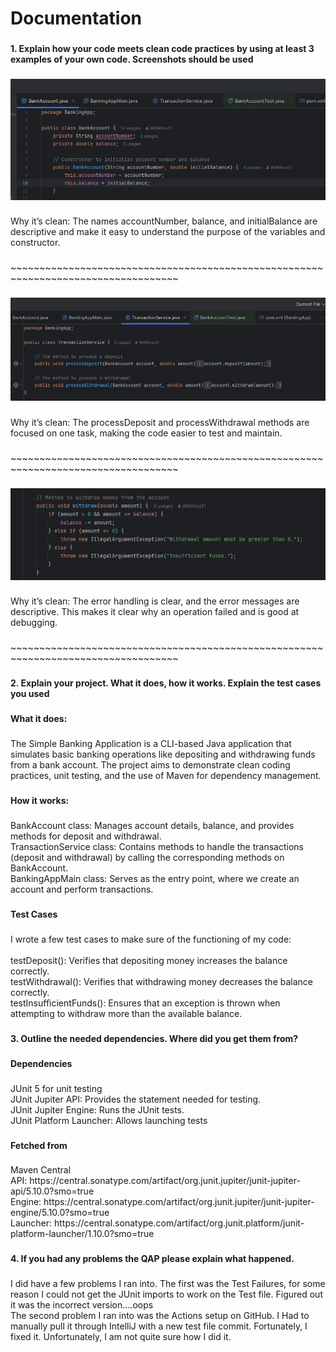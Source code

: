 <h1 align="left">Documentation</h1>

###

<h4 align="left">1. Explain how your code meets clean code practices by using at least 3 examples of your own code. Screenshots should be used</h4>

###


![BankAccount.png](ScreenShots/BankAccount.png)

###

<p align="left">Why it’s clean: The names accountNumber, balance, and initialBalance are descriptive and make it easy to understand the purpose of the variables and constructor.</p>

###

<p align="left">~~~~~~~~~~~~~~~~~~~~~~~~~~~~~~~~~~~~~~~~~~~~~~~~~~~~~~~~~~~~~~~~~~~~~~~~~~~~~~~~~~~</p>

###

![Transaction.png](ScreenShots/Transaction.png)

###

<p align="left">Why it’s clean: The processDeposit and processWithdrawal methods are focused on one task, making the code easier to test and maintain.</p>

###

<p align="left">~~~~~~~~~~~~~~~~~~~~~~~~~~~~~~~~~~~~~~~~~~~~~~~~~~~~~~~~~~~~~~~~~~~~~~~~~~~~~~~~~~~</p>

###

![Withdraw.png](ScreenShots/Withdraw.png)

###

<p align="left">Why it’s clean: The error handling is clear, and the error messages are descriptive. This makes it clear why an operation failed and is good at debugging.</p>

###

<p align="left">~~~~~~~~~~~~~~~~~~~~~~~~~~~~~~~~~~~~~~~~~~~~~~~~~~~~~~~~~~~~~~~~~~~~~~~~~~~~~~~~~~~</p>

###

<h4 align="left">2. Explain your project. What it does, how it works. Explain the test cases you used</h4>

###

<h4 align="left">What it does:</h4>

###

<p align="left">The Simple Banking Application is a CLI-based Java application that simulates basic banking operations like depositing and withdrawing funds from a bank account. The project aims to demonstrate clean coding practices, unit testing, and the use of Maven for dependency management.</p>

###

<h4 align="left">How it works:</h4>

###

<p align="left">BankAccount class: Manages account details, balance, and provides methods for deposit and withdrawal.<br>TransactionService class: Contains methods to handle the transactions (deposit and withdrawal) by calling the corresponding methods on BankAccount.<br>BankingAppMain class: Serves as the entry point, where we create an account and perform transactions.</p>

###

<h4 align="left">Test Cases</h4>

###

<p align="left">I wrote a few test cases to make sure of the functioning of my code:<br><br>testDeposit(): Verifies that depositing money increases the balance correctly.<br>testWithdrawal(): Verifies that withdrawing money decreases the balance correctly.<br>testInsufficientFunds(): Ensures that an exception is thrown when attempting to withdraw more than the available balance.</p>

###

<h4 align="left">3. Outline the needed dependencies. Where did you get them from?</h4>

###

<h4 align="left">Dependencies</h4>

###

<p align="left">JUnit 5 for unit testing<br>JUnit Jupiter API: Provides the statement needed for testing.<br>JUnit Jupiter Engine: Runs the JUnit tests.<br>JUnit Platform Launcher: Allows launching tests</p>

###

<h4 align="left">Fetched from</h4>

###

<p align="left">Maven Central<br>API: https://central.sonatype.com/artifact/org.junit.jupiter/junit-jupiter-api/5.10.0?smo=true<br>Engine: https://central.sonatype.com/artifact/org.junit.jupiter/junit-jupiter-engine/5.10.0?smo=true<br>Launcher: https://central.sonatype.com/artifact/org.junit.platform/junit-platform-launcher/1.10.0?smo=true</p>

###

<h4 align="left">4. If you had any problems the QAP please explain what happened.</h4>

###

<p align="left">I did have a few problems I ran into. The first was the Test Failures, for some reason I could not get the JUnit imports to work on the Test file. Figured out it was the incorrect version....oops<br>The second problem I ran into was the Actions setup on GitHub. I Had to manually pull it through IntelliJ with a new test file commit. Fortunately, I fixed it. Unfortunately, I am not quite sure how I did it.</p>

###
